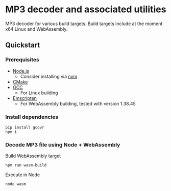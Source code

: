 # MP3 decoder and associated utilities
MP3 decoder for various build targets. Build targets include at the moment x64 Linux and WebAssembly.

## Quickstart

### Prerequisites

- [Node.js](https://nodejs.org/en/)
  - Consider installing via [nvm](https://github.com/nvm-sh/nvm)
- [CMake](https://cmake.org/)
- [GCC](https://gcc.gnu.org/)
  - For Linux building
- [Emscripten](https://emscripten.org/index.html)
  - For WebAssembly building, tested with version 1.38.45

### Install dependencies
```
pip install gcovr
npm i
```

### Decode MP3 file using Node + WebAssembly

Build WebAssembly target
```
npm run wasm-build
```

Execute in Node
```
node wasm
```
